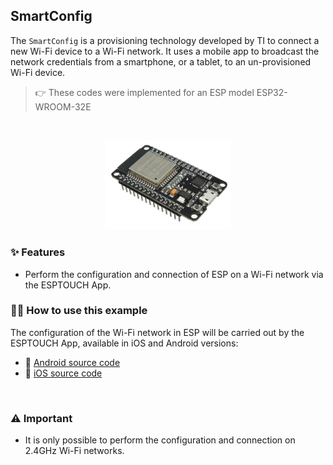 ## SmartConfig
The `SmartConfig` is a provisioning technology developed by TI to connect a new Wi-Fi device to a Wi-Fi network. It uses a mobile app to broadcast the network credentials from a smartphone, or a tablet, to an un-provisioned Wi-Fi device.


> 👉  These codes were implemented for an ESP model ESP32-WROOM-32E

<br>

<p align="center">
   <img src="../.github/esp.png" alt="ESP32" width="40%"/>  
</p>


### ✨ Features 
- Perform the configuration and connection of ESP on a Wi-Fi network via the ESPTOUCH App.

### 🏋️‍♂️ How to use this example 

The configuration of the Wi-Fi network in ESP will be carried out by the ESPTOUCH App, available in iOS and Android versions: 
- :robot: [Android source code](https://github.com/EspressifApp/EsptouchForAndroid)
- :apple: [iOS source code](https://github.com/EspressifApp/EsptouchForIOS)

<br> 

### :warning: Important

- It is only possible to perform the configuration and connection on 2.4GHz Wi-Fi networks. 